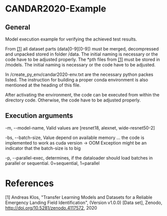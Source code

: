 # CANDAR2020-Example

## General

Model execution example for verifying the achieved test results.

From [[1]](http://doi.org/10.5281/zenodo.4117572) all dataset parts (data[0-9][0-9]) must be merged, decompressed and unpacked stored in folder /data. The initial naming is necessary or the code have to be adjusted properly.
The \*pth files from [[1]](http://doi.org/10.5281/zenodo.4117572) must be stored in /models. The initial naming is necessary or the code have to be adjusted.

In /create_py_env/candar2020-env.txt are the necessary python packes listed. The instruction for building a proper conda environment is also mentioned at the heading of this file.

After activating the environment, the code can be executed from within the directory code. Otherwise, the code have to be adjusted properly. 

## Execution arguments

-m, --model-name, Valid values are [resnet18, alexnet, wide-resnet50-2]

-bs, --batch-size, Value depend on available memory ... the code is implemented to work as cuda version -> OOM Exception might be an indicator that the batch-size is to big

-p, --parallel-exec, determines, if the dataloader should load batches in parallel or sequential. 0=sequential, 1=parallel


# References
[1] Andreas Klos, "Transfer Learning Models and Datasets for a Reliable Emergency Landing Field Identification", (Version v1.0.0) [Data set], Zenodo, http://doi.org/10.5281/zenodo.4117572, 2020
